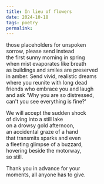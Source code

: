 ```yaml
---
title: In lieu of flowers
date: 2024-10-18
tags: poetry
permalink:
---
```


those placeholders for unspoken  
sorrow, please send instead  
the first sunny morning in spring  
when mist evaporates like breath  
as buildings and smiles are preserved   
in amber. Send vivid, realistic dreams  
where you reunite with long dead  
friends who embrace you and laugh  
and ask 'Why you are so distressed,  
can't you see everything is fine?'

We will accept the sudden shock  
of diving into a still lake   
on a drowsy gold afternoon,   
an accidental graze of a hand   
that transmits sparks and even   
a fleeting glimpse of a buzzard,   
hovering beside the motorway,   
so still.  

Thank you in advance for your  
moments, all anyone has to give.

